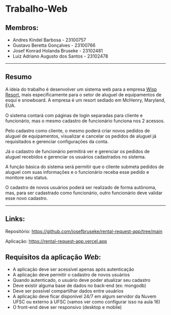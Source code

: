 # Trabalho-Web

## Membros:

* Andres Kindel Barbosa - 23100757
* Gustavo Beretta Gonçalves - 23100766
* Josef Konrad Holanda Bruseke - 23102481
* Luiz Adriano Augusto dos Santos - 23102478

---

## Resumo

A ideia do trabalho é desenvolver um sistema web para a empresa [Wisp Resort](https://www.wispresort.com/), mais especificamente para o setor de aluguel de equipamentos de esqui e snowboard. A empresa é um resort sediado em McHenry, Maryland, EUA.

O sistema contará com páginas de login separadas para cliente e funcionário, mas o mesmo cadastro de funcionário funciona nos 2 acessos.

Pelo cadastro como cliente, o mesmo poderá criar novos pedidos de aluguel de equipamentos, visualizar e cancelar os pedidos de aluguel já requisitados e gerenciar configurações da conta.

Já o cadastro de funcionário permitirá ver e gerenciar os pedidos de aluguel recebidos e gerenciar os usuários cadastrados no sistema.

A função básica do sistema será permitir que o cliente submeta pedidos de aluguel com suas informações e o funcionário receba esse pedido e monitore seu status.

O cadastro de novos usuários poderá ser realizado de forma autônoma, mas, para ser cadastrado como funcionário, outro funcionário deve validar esse novo cadastro.

---

## Links:

Repositório: https://github.com/josefbruseke/rental-request-app/tree/main

Aplicação: https://rental-request-app.vercel.app

## Requisitos da aplicação _Web_:

* A aplicação deve ser acessível apenas após autenticação
* A aplicação deve permitir o cadastro de novos usuários
* Quando autenticado, o usuário deve poder atualizar seu cadastro
* Deve existir alguma base de dados no back-end (ex: mongodb)
* Deve ser possível compartilhar dados entre usuários
* A aplicação deve ficar disponível 24/7 em algum servidor da Nuvem UFSC ou externo à UFSC (vamos ver como configurar isso na aula 16)
* O front-end deve ser responsivo (desktop e mobile)
